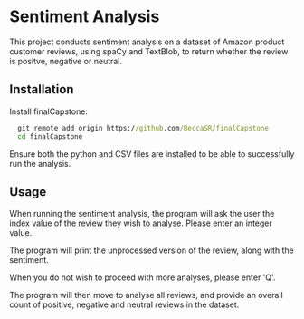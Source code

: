 # Sentiment Analysis

This project conducts sentiment analysis on a dataset of Amazon product customer reviews, using spaCy and TextBlob, to return whether the review is positve, negative or neutral.

## Installation

Install finalCapstone:

```cmd
  git remote add origin https://github.com/BeccaSR/finalCapstone
  cd finalCapstone
```
Ensure both the python and CSV files are installed to be able to successfully run the analysis.
## Usage

When running the sentiment analysis, the program will ask the user the index value of the review they wish to analyse. Please enter an integer value.

The program will print the unprocessed version of the review, along with the sentiment.

When you do not wish to proceed with more analyses, please enter 'Q'.

The program will then move to analyse all reviews, and provide an overall count of positive, negative and neutral reviews in the dataset.
